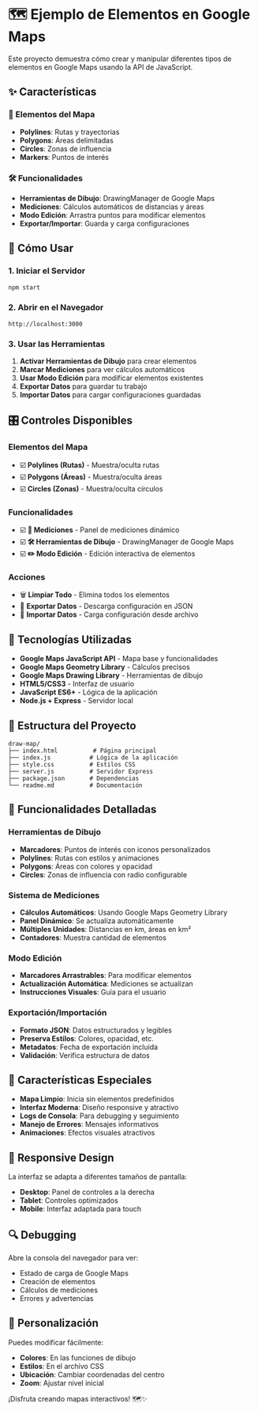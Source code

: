 # 🗺️ Ejemplo de Elementos en Google Maps

Este proyecto demuestra cómo crear y manipular diferentes tipos de elementos en Google Maps usando la API de JavaScript.

## ✨ Características

### 🎨 Elementos del Mapa
- **Polylines**: Rutas y trayectorias
- **Polygons**: Áreas delimitadas
- **Circles**: Zonas de influencia
- **Markers**: Puntos de interés

### 🛠️ Funcionalidades
- **Herramientas de Dibujo**: DrawingManager de Google Maps
- **Mediciones**: Cálculos automáticos de distancias y áreas
- **Modo Edición**: Arrastra puntos para modificar elementos
- **Exportar/Importar**: Guarda y carga configuraciones

## 🚀 Cómo Usar

### 1. Iniciar el Servidor
```bash
npm start
```

### 2. Abrir en el Navegador
```
http://localhost:3000
```

### 3. Usar las Herramientas
1. **Activar Herramientas de Dibujo** para crear elementos
2. **Marcar Mediciones** para ver cálculos automáticos
3. **Usar Modo Edición** para modificar elementos existentes
4. **Exportar Datos** para guardar tu trabajo
5. **Importar Datos** para cargar configuraciones guardadas

## 🎛️ Controles Disponibles

### Elementos del Mapa
- ☑️ **Polylines (Rutas)** - Muestra/oculta rutas
- ☑️ **Polygons (Áreas)** - Muestra/oculta áreas
- ☑️ **Circles (Zonas)** - Muestra/oculta círculos

### Funcionalidades
- ☑️ **📏 Mediciones** - Panel de mediciones dinámico
- ☑️ **🛠️ Herramientas de Dibujo** - DrawingManager de Google Maps
- ☑️ **✏️ Modo Edición** - Edición interactiva de elementos

### Acciones
- 🗑️ **Limpiar Todo** - Elimina todos los elementos
- 💾 **Exportar Datos** - Descarga configuración en JSON
- 📁 **Importar Datos** - Carga configuración desde archivo

## 🔧 Tecnologías Utilizadas

- **Google Maps JavaScript API** - Mapa base y funcionalidades
- **Google Maps Geometry Library** - Cálculos precisos
- **Google Maps Drawing Library** - Herramientas de dibujo
- **HTML5/CSS3** - Interfaz de usuario
- **JavaScript ES6+** - Lógica de la aplicación
- **Node.js + Express** - Servidor local

## 📁 Estructura del Proyecto

```
draw-map/
├── index.html          # Página principal
├── index.js           # Lógica de la aplicación
├── style.css          # Estilos CSS
├── server.js          # Servidor Express
├── package.json       # Dependencias
└── readme.md          # Documentación
```

## 🎯 Funcionalidades Detalladas

### Herramientas de Dibujo
- **Marcadores**: Puntos de interés con iconos personalizados
- **Polylines**: Rutas con estilos y animaciones
- **Polygons**: Áreas con colores y opacidad
- **Circles**: Zonas de influencia con radio configurable

### Sistema de Mediciones
- **Cálculos Automáticos**: Usando Google Maps Geometry Library
- **Panel Dinámico**: Se actualiza automáticamente
- **Múltiples Unidades**: Distancias en km, áreas en km²
- **Contadores**: Muestra cantidad de elementos

### Modo Edición
- **Marcadores Arrastrables**: Para modificar elementos
- **Actualización Automática**: Mediciones se actualizan
- **Instrucciones Visuales**: Guía para el usuario

### Exportación/Importación
- **Formato JSON**: Datos estructurados y legibles
- **Preserva Estilos**: Colores, opacidad, etc.
- **Metadatos**: Fecha de exportación incluida
- **Validación**: Verifica estructura de datos

## 🌟 Características Especiales

- **Mapa Limpio**: Inicia sin elementos predefinidos
- **Interfaz Moderna**: Diseño responsive y atractivo
- **Logs de Consola**: Para debugging y seguimiento
- **Manejo de Errores**: Mensajes informativos
- **Animaciones**: Efectos visuales atractivos

## 📱 Responsive Design

La interfaz se adapta a diferentes tamaños de pantalla:
- **Desktop**: Panel de controles a la derecha
- **Tablet**: Controles optimizados
- **Mobile**: Interfaz adaptada para touch

## 🔍 Debugging

Abre la consola del navegador para ver:
- Estado de carga de Google Maps
- Creación de elementos
- Cálculos de mediciones
- Errores y advertencias

## 🎨 Personalización

Puedes modificar fácilmente:
- **Colores**: En las funciones de dibujo
- **Estilos**: En el archivo CSS
- **Ubicación**: Cambiar coordenadas del centro
- **Zoom**: Ajustar nivel inicial

¡Disfruta creando mapas interactivos! 🗺️✨